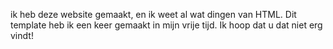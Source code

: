 ik heb deze website gemaakt, en ik weet al wat dingen van HTML. Dit template heb ik een keer gemaakt in mijn vrije tijd. Ik hoop dat u dat niet erg vindt!